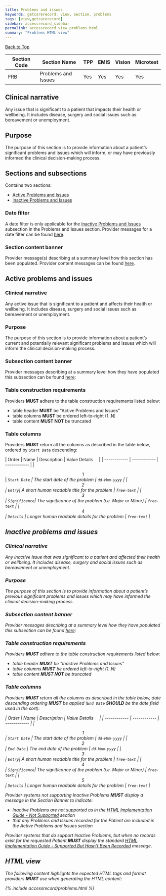 ```yaml
---
title: Problems and issues
keywords: getcarerecord, view, section, problems
tags: [view,getcarerecord]
sidebar: accessrecord_sidebar
permalink: accessrecord_view_problems.html
summary: "Problems HTML view"
---
```


<a href="#" class="back-to-top">Back to Top</a>

| Section Code | Section Name | TPP | EMIS | Vision | Microtest |
| ------------ | ------------ |-----|------|------|-----------|
| PRB | Problems and Issues | Yes | Yes | Yes | Yes |


## Clinical narrative ##

Any issue that is significant to a patient that impacts their health or wellbeing. It includes disease, surgery and social issues such as bereavement or unemployment.

## Purpose ##

The purpose of this section is to provide information about a patient’s significant problems and issues which will inform, or may have previously informed the clinical decision-making process.


## Sections and subsections ##

Contains two sections:

 - [Active Problems and Issues](accessrecord_view_problems.html#active-problems-and-issues)
 - [Inactive Problems and Issues](accessrecord_view_problems.html#inactive-problems-and-issues)

### Date filter ###

A date filter is only applicable for the [Inactive Problems and Issues](accessrecord_view_problems.html#inactive-problems-and-issues) subsection in the Problems and Issues section. Provider messages for a date filter can be found [here](accessrecord_provider_variance.html#date-banner-message).

### Section content banner ###

Provider message(s) describing at a summary level how this section has been populated. Provider content messages can be found [here](accessrecord_provider_variance.html#problems-and-issues).


## Active problems and issues ##

### Clinical narrative ###

Any active issue that is significant to a patient and affects their health or wellbeing. It includes disease, surgery and social issues such as bereavement or unemployment.

### Purpose ###

The purpose of this section is to provide information about a patient’s current and potentially relevant significant problems and issues which will inform the clinical decision-making process.

### Subsection content banner ###

Provider messages describing at a summary level how they have populated this subsection can be found [here](accessrecord_provider_variance.html#active-problems-and-issues-subsection):


### Table construction requirements ###

Providers **MUST** adhere to the table construction requirements listed below:

- table header **MUST** be "Active Problems and Issues"
- table columns **MUST** be ordered left-to-right (1..N)
- table content **MUST NOT** be truncated


### Table columns ###

Providers **MUST** return all the columns as described in the table below, ordered by `Start Date` descending:

| Order | Name | Description | Value Details &nbsp;&nbsp;&nbsp; |
| ------------ | ------------ | ------------ |
| <center>1</center> | `Start Date`  <i class="fa fa-sort-desc" aria-hidden="true"> | The start date of the problem | `dd-Mmm-yyyy` |
| <center>2</center> | `Entry`| A short human readable title for the problem | `free-text` |
| <center>3</center> | `Significance`| The significance of the problem (i.e. Major or Minor) | `free-text` |
| <center>4</center> | `Details` | Longer human readable details for the problem | `free-text` |





## Inactive problems and issues ##

### Clinical narrative ###

Any inactive issue that was significant to a patient and affected their health or wellbeing. It includes disease, surgery and social issues such as bereavement or unemployment.

### Purpose ###

The purpose of this section is to provide information about a patient’s previous significant problems and issues which may have informed the clinical decision-making process.

### Subsection content banner ###

Provider messages describing at a summary level how they have populated this subsection can be found [here](accessrecord_provider_variance.html#inactive-problems-and-issues-subsection):

### Table construction requirements ###

Providers **MUST** adhere to the table construction requirements listed below:

- table header **MUST** be "Inactive Problems and Issues"
- table columns **MUST** be ordered left-to-right (1..N)
- table content **MUST NOT** be truncated


### Table columns ###

Providers **MUST** return all the columns as described in the table below, date descending ordering **MUST** be applied (`End Date` **SHOULD** be the date field used in the sort):

| Order | Name | Description | Value Details &nbsp;&nbsp;&nbsp; |
| ------------ | ------------ | ------------ |
| <center>1</center> | `Start Date`  | The start date of the problem | `dd-Mmm-yyyy` |
| <center>2</center> | `End Date` <i class="fa fa-sort-desc" aria-hidden="true">  | The end date of the problem | `dd-Mmm-yyyy` |
| <center>3</center> | `Entry`| A short human readable title for the problem | `free-text` |
| <center>4</center> | `Significance`| The significance of the problem (i.e. Major or Minor) | `free-text` |
| <center>5</center> | `Details` | Longer human readable details for the problem | `free-text` |



Provider systems not supporting Inactive Problems **MUST** display a message in the Section Banner to indicate:

- Inactive Problems are not supported as in the [HTML Implementation Guide - Not Supported](accessrecord_development_html_implementation_guide.html#not-supported
) section
- that any Problems and Issues recorded for the Patient are included in the Active Problems and Issues section

Provider systems that do support Inactive Problems, but when no records exist for the requested Patient **MUST** display the standard [HTML Implementation Guide - Supported But Hasn't Been Recorded](accessrecord_development_html_implementation_guide.html#supported-but-hasnt-been-recorded) message.



## HTML view ##

The following content highlights the expected HTML tags and format providers **MUST** use when generating the HTML content:

{% include accessrecord/problems.html %}

